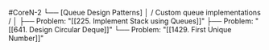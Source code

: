 #CoreN-2
└── [Queue Design Patterns]
    │   / Custom queue implementations /
    │
    ├── Problem: "[[225. Implement Stack using Queues]]"
    ├── Problem: "[[641. Design Circular Deque]]"
    └── Problem: "[[1429. First Unique Number]]"
